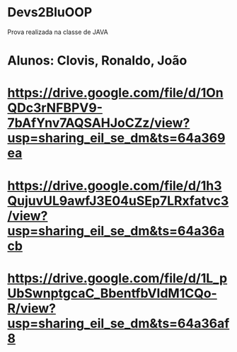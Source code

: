 # Devs2BluOOP
Prova realizada na classe de JAVA

# Alunos: Clovis, Ronaldo, João

# https://drive.google.com/file/d/1OnQDc3rNFBPV9-7bAfYnv7AQSAHJoCZz/view?usp=sharing_eil_se_dm&ts=64a369ea

# https://drive.google.com/file/d/1h3QujuvUL9awfJ3E04uSEp7LRxfatvc3/view?usp=sharing_eil_se_dm&ts=64a36acb

# https://drive.google.com/file/d/1L_pUbSwnptgcaC_BbentfbVIdM1CQo-R/view?usp=sharing_eil_se_dm&ts=64a36af8
